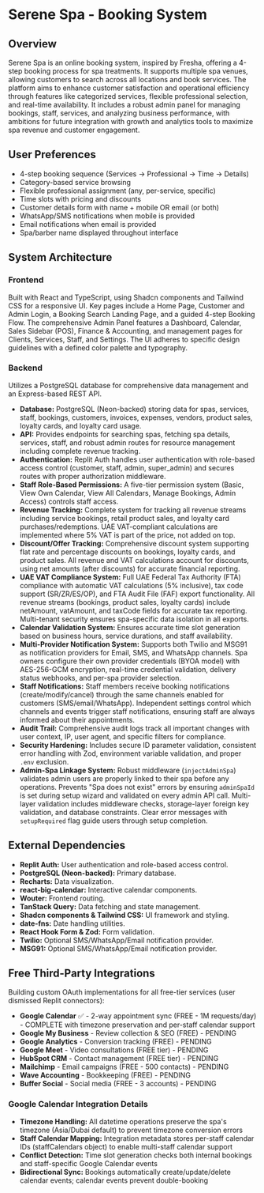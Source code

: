 # Serene Spa - Booking System

## Overview
Serene Spa is an online booking system, inspired by Fresha, offering a 4-step booking process for spa treatments. It supports multiple spa venues, allowing customers to search across all locations and book services. The platform aims to enhance customer satisfaction and operational efficiency through features like categorized services, flexible professional selection, and real-time availability. It includes a robust admin panel for managing bookings, staff, services, and analyzing business performance, with ambitions for future integration with growth and analytics tools to maximize spa revenue and customer engagement.

## User Preferences
- 4-step booking sequence (Services → Professional → Time → Details)
- Category-based service browsing
- Flexible professional assignment (any, per-service, specific)
- Time slots with pricing and discounts
- Customer details form with name + mobile OR email (or both)
- WhatsApp/SMS notifications when mobile is provided
- Email notifications when email is provided
- Spa/barber name displayed throughout interface

## System Architecture

### Frontend
Built with React and TypeScript, using Shadcn components and Tailwind CSS for a responsive UI. Key pages include a Home Page, Customer and Admin Login, a Booking Search Landing Page, and a guided 4-step Booking Flow. The comprehensive Admin Panel features a Dashboard, Calendar, Sales Sidebar (POS), Finance & Accounting, and management pages for Clients, Services, Staff, and Settings. The UI adheres to specific design guidelines with a defined color palette and typography.

### Backend
Utilizes a PostgreSQL database for comprehensive data management and an Express-based REST API.
-   **Database:** PostgreSQL (Neon-backed) storing data for spas, services, staff, bookings, customers, invoices, expenses, vendors, product sales, loyalty cards, and loyalty card usage.
-   **API:** Provides endpoints for searching spas, fetching spa details, services, staff, and robust admin routes for resource management including complete revenue tracking.
-   **Authentication:** Replit Auth handles user authentication with role-based access control (customer, staff, admin, super_admin) and secures routes with proper authorization middleware.
-   **Staff Role-Based Permissions:** A five-tier permission system (Basic, View Own Calendar, View All Calendars, Manage Bookings, Admin Access) controls staff access.
-   **Revenue Tracking:** Complete system for tracking all revenue streams including service bookings, retail product sales, and loyalty card purchases/redemptions. UAE VAT-compliant calculations are implemented where 5% VAT is part of the price, not added on top.
-   **Discount/Offer Tracking:** Comprehensive discount system supporting flat rate and percentage discounts on bookings, loyalty cards, and product sales. All revenue and VAT calculations account for discounts, using net amounts (after discounts) for accurate financial reporting.
-   **UAE VAT Compliance System:** Full UAE Federal Tax Authority (FTA) compliance with automatic VAT calculations (5% inclusive), tax code support (SR/ZR/ES/OP), and FTA Audit File (FAF) export functionality. All revenue streams (bookings, product sales, loyalty cards) include netAmount, vatAmount, and taxCode fields for accurate tax reporting. Multi-tenant security ensures spa-specific data isolation in all exports.
-   **Calendar Validation System:** Ensures accurate time slot generation based on business hours, service durations, and staff availability.
-   **Multi-Provider Notification System:** Supports both Twilio and MSG91 as notification providers for Email, SMS, and WhatsApp channels. Spa owners configure their own provider credentials (BYOA model) with AES-256-GCM encryption, real-time credential validation, delivery status webhooks, and per-spa provider selection.
-   **Staff Notifications:** Staff members receive booking notifications (create/modify/cancel) through the same channels enabled for customers (SMS/email/WhatsApp). Independent settings control which channels and events trigger staff notifications, ensuring staff are always informed about their appointments.
-   **Audit Trail:** Comprehensive audit logs track all important changes with user context, IP, user agent, and specific filters for compliance.
-   **Security Hardening:** Includes secure ID parameter validation, consistent error handling with Zod, environment variable validation, and proper `.env` exclusion.
-   **Admin-Spa Linkage System:** Robust middleware (`injectAdminSpa`) validates admin users are properly linked to their spa before any operations. Prevents "Spa does not exist" errors by ensuring `adminSpaId` is set during setup wizard and validated on every admin API call. Multi-layer validation includes middleware checks, storage-layer foreign key validation, and database constraints. Clear error messages with `setupRequired` flag guide users through setup completion.

## External Dependencies
-   **Replit Auth:** User authentication and role-based access control.
-   **PostgreSQL (Neon-backed):** Primary database.
-   **Recharts:** Data visualization.
-   **react-big-calendar:** Interactive calendar components.
-   **Wouter:** Frontend routing.
-   **TanStack Query:** Data fetching and state management.
-   **Shadcn components & Tailwind CSS:** UI framework and styling.
-   **date-fns:** Date handling utilities.
-   **React Hook Form & Zod:** Form validation.
-   **Twilio:** Optional SMS/WhatsApp/Email notification provider.
-   **MSG91:** Optional SMS/WhatsApp/Email notification provider.

## Free Third-Party Integrations
Building custom OAuth implementations for all free-tier services (user dismissed Replit connectors):
-   **Google Calendar** ✅ - 2-way appointment sync (FREE - 1M requests/day) - COMPLETE with timezone preservation and per-staff calendar support
-   **Google My Business** - Review collection & SEO (FREE) - PENDING
-   **Google Analytics** - Conversion tracking (FREE) - PENDING
-   **Google Meet** - Video consultations (FREE tier) - PENDING
-   **HubSpot CRM** - Contact management (FREE tier) - PENDING
-   **Mailchimp** - Email campaigns (FREE - 500 contacts) - PENDING
-   **Wave Accounting** - Bookkeeping (FREE) - PENDING
-   **Buffer Social** - Social media (FREE - 3 accounts) - PENDING

### Google Calendar Integration Details
-   **Timezone Handling:** All datetime operations preserve the spa's timezone (Asia/Dubai default) to prevent timezone conversion errors
-   **Staff Calendar Mapping:** Integration metadata stores per-staff calendar IDs (staffCalendars object) to enable multi-staff calendar support
-   **Conflict Detection:** Time slot generation checks both internal bookings and staff-specific Google Calendar events
-   **Bidirectional Sync:** Bookings automatically create/update/delete calendar events; calendar events prevent double-booking